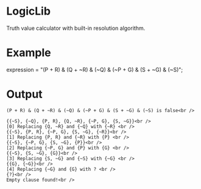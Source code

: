 # LogicLib
Truth value calculator with built-in resolution algorithm.

# Example
expression = "(P + R) & (Q + ~R) & (~Q) & (~P + G) & (S + ~G) & (~S)";

# Output
```
(P + R) & (Q + ~R) & (~Q) & (~P + G) & (S + ~G) & (~S) is false<br />

{{~S}, {~Q}, {P, R}, {Q, ~R}, {~P, G}, {S, ~G}}<br />
[0] Replacing {Q, ~R} and {~Q} with {~R} <br />
{{~S}, {P, R}, {~P, G}, {S, ~G}, {~R}}<br />
[1] Replacing {P, R} and {~R} with {P} <br />
{{~S}, {~P, G}, {S, ~G}, {P}}<br />
[2] Replacing {~P, G} and {P} with {G} <br />
{{~S}, {S, ~G}, {G}}<br />
[3] Replacing {S, ~G} and {~S} with {~G} <br />
{{G}, {~G}}<br />
[4] Replacing {~G} and {G} with ? <br />
{?}<br />
Empty clause found!<br />
```
